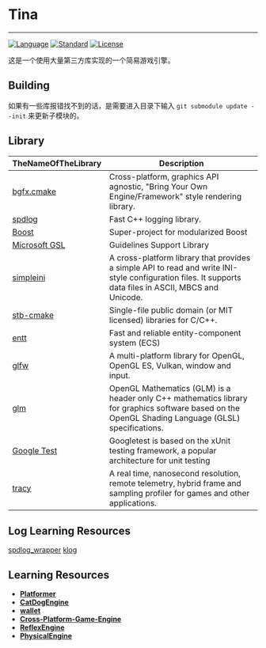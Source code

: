 # Tina
----------
[![Language](https://img.shields.io/badge/language-C++-blue.svg)](https://isocpp.org/)
[![Standard](https://img.shields.io/badge/c%2B%2B-17-blue.svg)](https://en.wikipedia.org/wiki/C%2B%2B#Standardization)
[![License](https://img.shields.io/badge/license-MIT-blue.svg)](https://opensource.org/licenses/MIT)

这是一个使用大量第三方库实现的一个简易游戏引擎。

## Building
如果有一些库报错找不到的话，是需要进入目录下输入 ``` git submodule update --init ``` 来更新子模块的。

## Library

| TheNameOfTheLibrary                             | Description                                         |
| ------------------------------------ | ---------------------------------------- |
| [bgfx.cmake](https://github.com/bkaradzic/bgfx.cmake.git) |Cross-platform, graphics API agnostic, "Bring Your Own Engine/Framework" style rendering library.         |
| [spdlog](https://github.com/gabime/spdlog.git)            |Fast C++ logging library.      |
| [Boost](https://github.com/boostorg/boost.git)            |Super-project for modularized Boost         |
| [Microsoft GSL](https://github.com/microsoft/GSL.git)     |Guidelines Support Library         |
| [simpleini](https://github.com/brofield/simpleini)        |A cross-platform library that provides a simple API to read and write INI-style configuration files. It supports data files in ASCII, MBCS and Unicode.|
| [stb-cmake](https://github.com/gracicot/stb-cmake.git)    |Single-file public domain (or MIT licensed) libraries for C/C++.       |
| [entt](https://github.com/skypjack/entt.git)              |Fast and reliable entity-component system (ECS)       |
| [glfw](https://github.com/glfw/glfw.git)                  |A multi-platform library for OpenGL, OpenGL ES, Vulkan, window and input.       |
| [glm](https://github.com/g-truc/glm.git)                  |OpenGL Mathematics (GLM) is a header only C++ mathematics library for graphics software based on the OpenGL Shading Language (GLSL) specifications.        |
| [Google Test](https://github.com/google/googletest.git)   |Googletest is based on the xUnit testing framework, a popular architecture for unit testing         |
| [tracy](https://github.com/wolfpld/tracy.git)             |A real time, nanosecond resolution, remote telemetry, hybrid frame and sampling profiler for games and other applications.         |

## Log Learning Resources

[spdlog_wrapper](https://github.com/gqw/spdlog_wrapper)
[klog](https://github.com/KkemChen/klog)

## Learning Resources

- **[Platformer](https://github.com/Somgonk/Platformer)**
- **[CatDogEngine](https://github.com/CatDogEngine/CatDogEngine)**
- **[wallet](https://github.com/wiimag/wallet)**
- **[Cross-Platform-Game-Engine](https://github.com/ThomasJowett/Cross-Platform-Game-Engine)**
- **[ReflexEngine](https://github.com/dante1130/ReflexEngine)**
- **[PhysicalEngine](https://github.com/Im-Rises/PhysicalEngine)**
